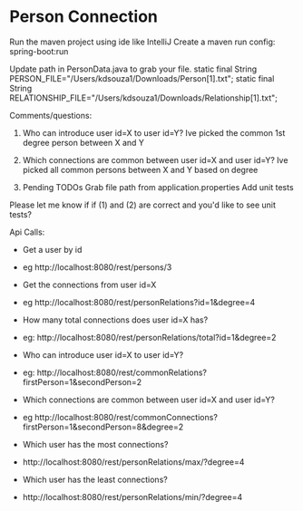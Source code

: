 # Person Connection


Run the maven project using ide like IntelliJ
Create a maven run config: spring-boot:run

Update path in PersonData.java to grab your file.
static final String PERSON_FILE="/Users/kdsouza1/Downloads/Person[1].txt";
static final String RELATIONSHIP_FILE="/Users/kdsouza1/Downloads/Relationship[1].txt";


Comments/questions:
1) Who can introduce user id=X to user id=Y?
Ive picked the common 1st degree person between X and Y

2) Which connections are common between user id=X and user id=Y?
Ive picked all common persons between X and Y based on degree

3) Pending TODOs
Grab file path from application.properties
Add unit tests

Please let me know if if (1) and (2) are correct and you'd like to see unit tests?


Api Calls:

* Get a user by id
* eg http://localhost:8080/rest/persons/3

* Get the connections from user id=X
* eg http://localhost:8080/rest/personRelations?id=1&degree=4

* How many total connections  does user id=X has?
* eg:  http://localhost:8080/rest/personRelations/total?id=1&degree=2

* Who can introduce user id=X to user id=Y?
* eg: http://localhost:8080/rest/commonRelations?firstPerson=1&secondPerson=2

* Which connections are common between user id=X and user id=Y?
* eg http://localhost:8080/rest/commonConnections?firstPerson=1&secondPerson=8&degree=2

* Which user has the most connections?
* http://localhost:8080/rest/personRelations/max/?degree=4


* Which user has the least connections?
* http://localhost:8080/rest/personRelations/min/?degree=4

